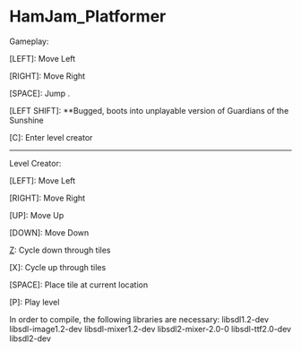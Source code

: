 # HamJam_Platformer

Gameplay:

[LEFT]: Move Left

[RIGHT]: Move Right

[SPACE]: Jump .

[Z]: Dash

[RIGHT SHIFT]: Close

[LEFT SHIFT]: **Bugged, boots into unplayable version of Guardians of the Sunshine

[C]: Enter level creator

--------------------

Level Creator:

[LEFT]: Move Left

[RIGHT]: Move Right

[UP]: Move Up

[DOWN]: Move Down

[Z]: Cycle down through tiles

[X]: Cycle up through tiles

[SPACE]: Place tile at current location

[P]: Play level


In order to compile, the following libraries are necessary:
libsdl1.2-dev
libsdl-image1.2-dev
libsdl-mixer1.2-dev
libsdl2-mixer-2.0-0
libsdl-ttf2.0-dev
libsdl2-dev

